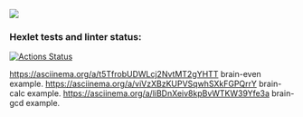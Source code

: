 <a href="https://codeclimate.com/github/jLukatar/frontend-project-44/maintainability"><img src="https://api.codeclimate.com/v1/badges/bb7cea428df0c0c4eca5/maintainability" /></a>
### Hexlet tests and linter status:
[![Actions Status](https://github.com/jLukatar/frontend-project-44/workflows/hexlet-check/badge.svg)](https://github.com/jLukatar/frontend-project-44/actions)

https://asciinema.org/a/t5TfrobUDWLcj2NvtMT2gYHTT brain-even example.
https://asciinema.org/a/viVzXBzKUPVSqwhSXkFGPQrrY brain-calc example.
https://asciinema.org/a/liBDnXeiv8kpBvWTKW39Yfe3a brain-gcd example.
